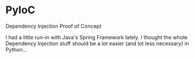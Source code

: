 # PyIoC
Dependency Injection Proof of Concept

I had a little run-in with Java's Spring Framework lately. I thought the whole Dependency Injection stuff should be a lot easier (and lot less necessary) in Python...
